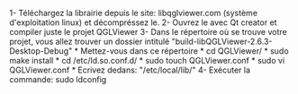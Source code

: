 1- Téléchargez la librairie depuis le site: libqglviewer.com (système d'exploitation linux) et décompréssez le.
2- Ouvrez le avec Qt creator et compiler juste le projet QGLViewer
3- Dans le répertoire où se trouve votre projet, vous allez trouver un dossier intitulé "build-libQGLViewer-2.6.3-Desktop-Debug"
	* Mettez-vous dans ce répertoire
	* cd QGLViewer/
	* sudo make install
	* cd /etc/ld.so.conf.d/
	* sudo touch QGLViewer.conf
	* sudo vi QGLViewer.conf
	* Ecrivez dedans: "/etc/local/lib/"
4- Exécuter la commande: sudo ldconfig
